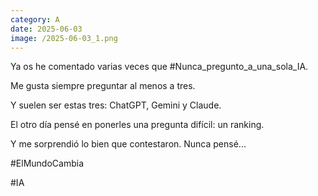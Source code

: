 ```yaml
--- 
category: A 
date: 2025-06-03 
image: /2025-06-03_1.png 
--- 
```


Ya os he comentado varias veces que #Nunca_pregunto_a_una_sola_IA. 

Me gusta siempre preguntar al menos a tres. 

Y suelen ser estas tres: ChatGPT, Gemini y Claude. 

El otro día pensé en ponerles una pregunta difícil: un ranking. 

Y me sorprendió lo bien que contestaron. Nunca pensé...

#ElMundoCambia 

#IA